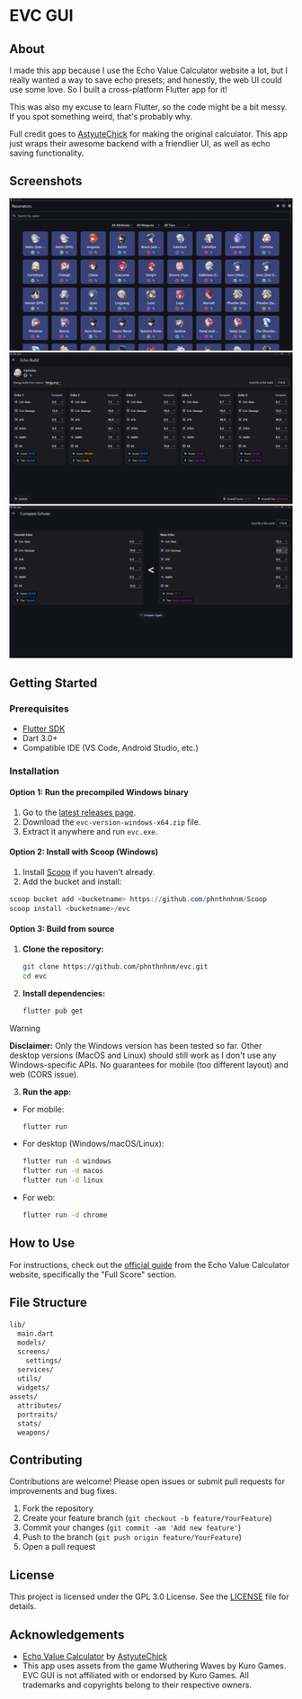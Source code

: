 # EVC GUI

## About

I made this app because I use the Echo Value Calculator website a lot, but I really wanted a way to save echo presets; and honestly, the web UI could use some love. So I built a cross-platform Flutter app for it!

This was also my excuse to learn Flutter, so the code might be a bit messy. If you spot something weird, that's probably why.

Full credit goes to [AstyuteChick](https://github.com/AstyuteChick) for making the original calculator. This app just wraps their awesome backend with a friendlier UI, as well as echo saving functionality.

## Screenshots

![Main Menu](.github/images/main-menu.png)
![Echo Build Screen](.github/images/build-screen.png)
![Compare Echoes Screen](.github/images/compare-screen.png)

## Getting Started

### Prerequisites

- [Flutter SDK](https://flutter.dev/docs/get-started/install)
- Dart 3.0+
- Compatible IDE (VS Code, Android Studio, etc.)

### Installation

#### Option 1: Run the precompiled Windows binary

1. Go to the [latest releases page](https://github.com/phnthnhnm/evc/releases/latest).
2. Download the `evc-version-windows-x64.zip` file.
3. Extract it anywhere and run `evc.exe`.

#### Option 2: Install with Scoop (Windows)

1. Install [Scoop](https://scoop.sh/) if you haven't already.
2. Add the bucket and install:

```powershell
scoop bucket add <bucketname> https://github.com/phnthnhnm/Scoop
scoop install <bucketname>/evc
```

#### Option 3: Build from source

1. **Clone the repository:**
   ```sh
   git clone https://github.com/phnthnhnm/evc.git
   cd evc
   ```
2. **Install dependencies:**
   ```sh
   flutter pub get
   ```

> [!WARNING]
> **Disclaimer:** Only the Windows version has been tested so far. Other desktop versions (MacOS and Linux) should still work as I don't use any Windows-specific APIs. No guarantees for mobile (too different layout) and web (CORS issue).

3. **Run the app:**

- For mobile:
  ```sh
  flutter run
  ```
- For desktop (Windows/macOS/Linux):
  ```sh
  flutter run -d windows
  flutter run -d macos
  flutter run -d linux
  ```
- For web:
  ```sh
  flutter run -d chrome
  ```

## How to Use

For instructions, check out the [official guide](https://www.echovaluecalc.com/instruct) from the Echo Value Calculator website, specifically the "Full Score" section.

## File Structure

```
lib/
  main.dart
  models/
  screens/
    settings/
  services/
  utils/
  widgets/
assets/
  attributes/
  portraits/
  stats/
  weapons/
```

## Contributing

Contributions are welcome! Please open issues or submit pull requests for improvements and bug fixes.

1. Fork the repository
2. Create your feature branch (`git checkout -b feature/YourFeature`)
3. Commit your changes (`git commit -am 'Add new feature'`)
4. Push to the branch (`git push origin feature/YourFeature`)
5. Open a pull request

## License

This project is licensed under the GPL 3.0 License. See the [LICENSE](LICENSE) file for details.

## Acknowledgements

- [Echo Value Calculator](https://www.echovaluecalc.com) by [AstyuteChick](https://github.com/AstyuteChick)
- This app uses assets from the game Wuthering Waves by Kuro Games. EVC GUI is not affiliated with or endorsed by Kuro Games. All trademarks and copyrights belong to their respective owners.
